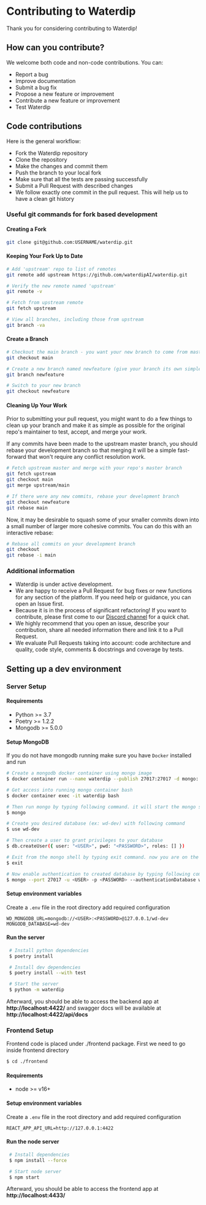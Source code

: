 # Contributing to Waterdip

Thank you for considering contributing to Waterdip!

## How can you contribute?
We welcome both code and non-code contributions. You can:
* Report a bug
* Improve documentation
* Submit a bug fix
* Propose a new feature or improvement
* Contribute a new feature or improvement
* Test Waterdip

## Code contributions
Here is the general workflow:
* Fork the Waterdip repository
* Clone the repository
* Make the changes and commit them
* Push the branch to your local fork
* Make sure that all the tests are passing successfully
* Submit a Pull Request with described changes
* We follow exactly one commit in the pull request. This will help us to have a clean git history

### Useful git commands for fork based development

#### Creating a Fork
```bash
git clone git@github.com:USERNAME/waterdip.git
```

#### Keeping Your Fork Up to Date
```bash
# Add 'upstream' repo to list of remotes
git remote add upstream https://github.com/waterdipAI/waterdip.git

# Verify the new remote named 'upstream'
git remote -v

# Fetch from upstream remote
git fetch upstream

# View all branches, including those from upstream
git branch -va
```

#### Create a Branch
```bash
# Checkout the main branch - you want your new branch to come from master
git checkout main

# Create a new branch named newfeature (give your branch its own simple informative name)
git branch newfeature

# Switch to your new branch
git checkout newfeature
```

#### Cleaning Up Your Work
Prior to submitting your pull request, you might want to do a few things to clean up your branch and make it as simple as possible for the original repo's maintainer to test, accept, and merge your work.

If any commits have been made to the upstream master branch, you should rebase your development branch so that merging it will be a simple fast-forward that won't require any conflict resolution work.
```bash
# Fetch upstream master and merge with your repo's master branch
git fetch upstream
git checkout main
git merge upstream/main

# If there were any new commits, rebase your development branch
git checkout newfeature
git rebase main

```
Now, it may be desirable to squash some of your smaller commits down into a small number of larger more cohesive commits. You can do this with an interactive rebase:

```bash
# Rebase all commits on your development branch
git checkout
git rebase -i main
```


### Additional information
- Waterdip is under active development.
- We are happy to receive a Pull Request for bug fixes or new functions for any section of the platform. If you need help or guidance, you can open an Issue first.
- Because it is in the process of significant refactoring! If you want to contribute, please first come to our [Discord channel](https://discord.gg/dV3DZPzu) for a quick chat.
- We highly recommend that you open an issue, describe your contribution, share all needed information there and link it to a Pull Request.
- We evaluate Pull Requests taking into account: code architecture and quality, code style, comments & docstrings and coverage by tests.

## Setting up a dev environment

### Server Setup

#### Requirements

- Python >= 3.7
- Poetry >= 1.2.2
- Mongodb >= 5.0.0

#### Setup MongoDB

If you do not have mongodb running make sure you have `Docker` installed and run

```bash
# Create a mongodb docker container using mongo image
$ docker container run --name waterdip --publish 27017:27017 -d mongo::5.0.0

# Get access into running mongo container bash
$ docker container exec -it waterdip bash

# Then run mongo by typing following command. it will start the mongo shell
$ mongo

# Create you desired database (ex: wd-dev) with following command
$ use wd-dev

# Then create a user to grant privileges to your database
$ db.createUser({ user: "<USER>", pwd: "<PASSWORD>", roles: [] })

# Exit from the mongo shell by typing exit command. now you are on the bash.
$ exit

# Now enable authentication to created database by typing following command on the bash
$ mongo --port 27017 -u <USER> -p <PASSWORD> --authenticationDatabase wd-dev
```

#### Setup environment variables

Create a `.env` file in the root directory add required configuration

```dotenv
WD_MONGODB_URL=mongodb://<USER>:<PASSWORD>@127.0.0.1/wd-dev
MONGODB_DATABASE=wd-dev
```

#### Run the server

```bash
 # Install python dependencies
 $ poetry install

 # Install dev dependencies
 $ poetry install --with test

 # Start the server
 $ python -m waterdip
```

Afterward, you should be able to access the backend app at **http://localhost:4422/** and swagger docs will be available at **http://localhost:4422/api/docs**

### Frontend Setup

Frontend code is placed under ./frontend package. First we need to go inside frontend directory

```bash
$ cd ./frontend
```

#### Requirements

- node >= v16+

#### Setup environment variables

Create a `.env` file in the root directory and add required configuration

```dotenv
REACT_APP_API_URL=http://127.0.0.1:4422
```

#### Run the node server

```bash
 # Install dependencies
 $ npm install --force

 # Start node server
 $ npm start
```

Afterward, you should be able to access the frontend app at **http://localhost:4433/**